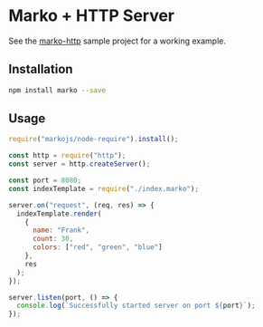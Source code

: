 # Marko + HTTP Server

See the [marko-http](https://github.com/marko-js-samples/marko-http) sample
project for a working example.

## Installation

```bash
npm install marko --save
```

## Usage

```js
require("markojs/node-require").install();

const http = require("http");
const server = http.createServer();

const port = 8080;
const indexTemplate = require("./index.marko");

server.on("request", (req, res) => {
  indexTemplate.render(
    {
      name: "Frank",
      count: 30,
      colors: ["red", "green", "blue"]
    },
    res
  );
});

server.listen(port, () => {
  console.log(`Successfully started server on port ${port}`);
});
```
